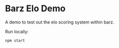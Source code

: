 # Barz Elo Demo

A demo to test out the elo scoring system within barz.

Run locally:
```bash
npm start
```
